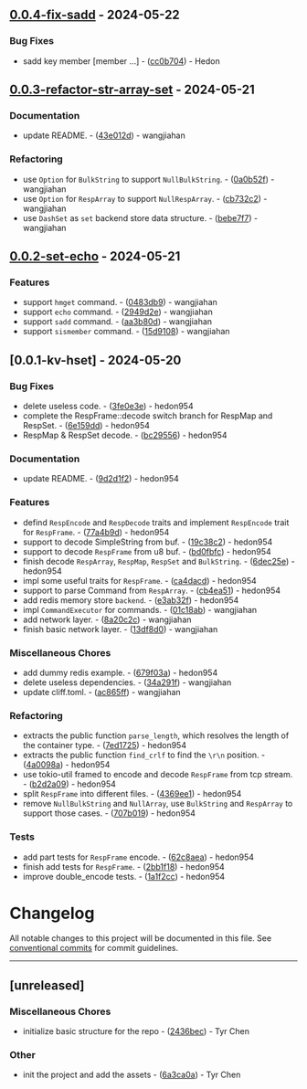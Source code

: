 ## [0.0.4-fix-sadd](https://github.com/hedon-rust-road/r-redis/compare/v0.0.3-refactor-str-array-set..v0.0.4-fix-sadd) - 2024-05-22

### Bug Fixes

- sadd key member [member ...] - ([cc0b704](https://github.com/hedon-rust-road/r-redis/commit/cc0b704061d0f9c3746c528018c4b15de4344fcb)) - Hedon

<!-- generated by git-cliff -->
## [0.0.3-refactor-str-array-set](https://github.com/hedon-rust-road/r-redis/compare/v0.0.2-set-echo..v0.0.3-refactor-str-array-set) - 2024-05-21

### Documentation

- update README. - ([43e012d](https://github.com/hedon-rust-road/r-redis/commit/43e012d3fbce87ccf47cb0b968ae42ba64337295)) - wangjiahan

### Refactoring

- use `Option` for `BulkString` to support `NullBulkString`. - ([0a0b52f](https://github.com/hedon-rust-road/r-redis/commit/0a0b52f164f3f28f9ab06ea9785e50a1d272e3d6)) - wangjiahan
- use `Option` for `RespArray` to support `NullRespArray`. - ([cb732c2](https://github.com/hedon-rust-road/r-redis/commit/cb732c25d5e8cb2937eb093b082babff85fa1cda)) - wangjiahan
- use `DashSet` as `set` backend store data structure. - ([bebe7f7](https://github.com/hedon-rust-road/r-redis/commit/bebe7f7e52662ac82d9c9b3e1231eb9cf9ae1490)) - wangjiahan

<!-- generated by git-cliff -->
## [0.0.2-set-echo](https://github.com/hedon-rust-road/r-redis/compare/v0.0.1-kv-hset..v0.0.2-set-echo) - 2024-05-21

### Features

- support `hmget` command. - ([0483db9](https://github.com/hedon-rust-road/r-redis/commit/0483db901a8039decaf766889c16c11033dd5a72)) - wangjiahan
- support `echo` command. - ([2949d2e](https://github.com/hedon-rust-road/r-redis/commit/2949d2ec0646519b518af01c2021d2d67343f4ec)) - wangjiahan
- support `sadd` command. - ([aa3b80d](https://github.com/hedon-rust-road/r-redis/commit/aa3b80d9e57d46e90b820e9e8715d1e2cdceb106)) - wangjiahan
- support `sismember` command. - ([15d9108](https://github.com/hedon-rust-road/r-redis/commit/15d9108fb1e229b8e8d16332f4063852026de613)) - wangjiahan

<!-- generated by git-cliff -->
## [0.0.1-kv-hset] - 2024-05-20

### Bug Fixes

- delete useless code. - ([3fe0e3e](https://github.com/hedon-rust-road/r-redis/commit/3fe0e3e1e624620715127db952b9d25723e7d3f4)) - hedon954
- complete the RespFrame::decode switch branch for RespMap and RespSet. - ([6e159dd](https://github.com/hedon-rust-road/r-redis/commit/6e159dd7286943fd775c4d64b233a6e74fafa840)) - hedon954
- RespMap & RespSet decode. - ([bc29556](https://github.com/hedon-rust-road/r-redis/commit/bc29556c45d9c35e1a787da156a3a0451b1de044)) - hedon954

### Documentation

- update README. - ([9d2d1f2](https://github.com/hedon-rust-road/r-redis/commit/9d2d1f231eb3e174427a58ce3d0e1066bb0e98be)) - hedon954

### Features

- defind `RespEncode` and `RespDecode` traits and implement `RespEncode` trait for `RespFrame`. - ([77a4b9d](https://github.com/hedon-rust-road/r-redis/commit/77a4b9d5a4cbdf24c21d0d293bcd516cd718a389)) - hedon954
- support to decode SimpleString from buf. - ([19c38c2](https://github.com/hedon-rust-road/r-redis/commit/19c38c287de78745472d24288dc760a929e3415e)) - hedon954
- support to decode `RespFrame` from u8 buf. - ([bd0fbfc](https://github.com/hedon-rust-road/r-redis/commit/bd0fbfc05babe4175cffb4f38c75de8f42ffb378)) - hedon954
- finish decode `RespArray`, `RespMap`, `RespSet` and `BulkString`. - ([6dec25e](https://github.com/hedon-rust-road/r-redis/commit/6dec25eaa0b254d5162a00b6b207f447fd9ec3fa)) - hedon954
- impl some useful traits for `RespFrame`. - ([ca4dacd](https://github.com/hedon-rust-road/r-redis/commit/ca4dacd0239145093ea4169afe1e3e4b83c1320a)) - hedon954
- support to parse Command from `RespArray`. - ([cb4ea51](https://github.com/hedon-rust-road/r-redis/commit/cb4ea514fed97d7d7841e111f749413766502148)) - hedon954
- add redis memory store `backend`. - ([e3ab32f](https://github.com/hedon-rust-road/r-redis/commit/e3ab32fbc4df093dddc99c843d4cdeb8f5e8bd29)) - hedon954
- impl `CommandExecutor` for commands. - ([01c18ab](https://github.com/hedon-rust-road/r-redis/commit/01c18ab0bd1bc2b882b7bb7b2967ae665e8bcfe4)) - wangjiahan
- add network layer. - ([8a20c2c](https://github.com/hedon-rust-road/r-redis/commit/8a20c2cdd092c3213ad40c92bf600f2d40c7df03)) - wangjiahan
- finish basic network layer. - ([13df8d0](https://github.com/hedon-rust-road/r-redis/commit/13df8d0044a6aaba472c46af4886b9cde6f9ba0d)) - wangjiahan

### Miscellaneous Chores

- add dummy redis example. - ([679f03a](https://github.com/hedon-rust-road/r-redis/commit/679f03acf270adb5ffa60b97d6c41441062bf31e)) - hedon954
- delete useless dependencies. - ([34a291f](https://github.com/hedon-rust-road/r-redis/commit/34a291f852077bddacc6599d2a3d8dc83d5f1e63)) - wangjiahan
- update cliff.toml. - ([ac865ff](https://github.com/hedon-rust-road/r-redis/commit/ac865ffcd76931da8d96a1271b82e2cab9b441ee)) - wangjiahan

### Refactoring

- extracts the public function `parse_length`, which resolves the length of the container type. - ([7ed1725](https://github.com/hedon-rust-road/r-redis/commit/7ed17257a8cb68159fd5cec9ee97fe7107b218e5)) - hedon954
- extracts the public function `find_crlf` to find the `\r\n` position. - ([4a0098a](https://github.com/hedon-rust-road/r-redis/commit/4a0098a63bbd8ce7f037d880158f1cb95828306e)) - hedon954
- use tokio-util framed to encode and decode `RespFrame` from tcp stream. - ([b2d2a09](https://github.com/hedon-rust-road/r-redis/commit/b2d2a09aecf5be9775c885cfd39676cff1a94567)) - hedon954
- split `RespFrame` into different files. - ([4369ee1](https://github.com/hedon-rust-road/r-redis/commit/4369ee1e70a8601f799f826827d9139c961541c9)) - hedon954
- remove `NullBulkString` and `NullArray`, use `BulkString` and `RespArray` to support those cases. - ([707b019](https://github.com/hedon-rust-road/r-redis/commit/707b019384ba77b8ce932014b0bbfefe82d43078)) - hedon954

### Tests

- add part tests for `RespFrame` encode. - ([62c8aea](https://github.com/hedon-rust-road/r-redis/commit/62c8aea18cce79aaaf63003f131e4d5a4ad7b2ee)) - hedon954
- finish add tests for `RespFrame`. - ([2bb1f18](https://github.com/hedon-rust-road/r-redis/commit/2bb1f18fcdefbfd0e7a2240c4e78b96659fedac7)) - hedon954
- improve double_encode tests. - ([1a1f2cc](https://github.com/hedon-rust-road/r-redis/commit/1a1f2cc9da8331b0296369d93565794c313afd8a)) - hedon954

<!-- generated by git-cliff -->
# Changelog

All notable changes to this project will be documented in this file. See [conventional commits](https://www.conventionalcommits.org/) for commit guidelines.

---
## [unreleased]

### Miscellaneous Chores

- initialize basic structure for the repo - ([2436bec](https://github.com/tyrchen/qdrant-lib/commit/2436bec4a02caac64f6c1f97ca79b6ce745b4f53)) - Tyr Chen

### Other

- init the project and add the assets - ([6a3ca0a](https://github.com/tyrchen/qdrant-lib/commit/6a3ca0a900451c55969cc8dec20afb5351d86599)) - Tyr Chen

<!-- generated by git-cliff -->
